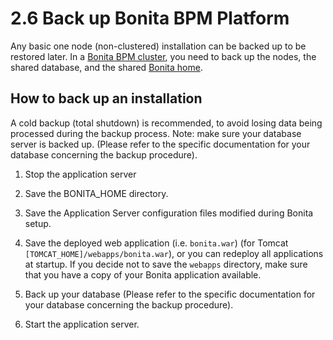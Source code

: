 # 2.6 Back up Bonita BPM Platform

Any basic one node (non-clustered) installation can be backed up to be restored later. 
In a [Bonita BPM cluster](/overview-bonita-bpm-cluster-0), you need to back up the nodes, the shared database, and the shared [Bonita home](/bonita-home-0).



## How to back up an installation

A cold backup (total shutdown) is recommended, to avoid losing data being processed during the backup process. Note: make sure your database server is backed up. 
(Please refer to the specific documentation for your database concerning the backup procedure).

1. Stop the application server
2. Save the BONITA\_HOME directory. 

3. Save the Application Server configuration files modified during Bonita setup.
4. Save the deployed web application (i.e. `bonita.war`) (for Tomcat `[TOMCAT_HOME]/webapps/bonita.war`), or you can redeploy all applications at startup. 
If you decide not to save the `webapps` directory, make sure that you have a copy of your Bonita application available.
5. Back up your database (Please refer to the specific documentation for your database concerning the backup procedure).
6. Start the application server.